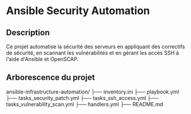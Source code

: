 # Ansible Security Automation

## Description
Ce projet automatise la sécurité des serveurs en appliquant des correctifs de sécurité, en scannant les vulnérabilités et en gérant les accès SSH à l'aide d'Ansible et OpenSCAP.

## Arborescence du projet

ansible-infrastructure-automation/
├── inventory.ini 
├── playbook.yml 
├── tasks_security_patch.yml 
├── tasks_ssh_access.yml
├── tasks_vulnerability_scan.yml 
├── handlers.yml 
├── README.md
